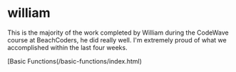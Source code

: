 # william

This is the majority of the work completed by William during the CodeWave course at BeachCoders, he did really well. I'm extremely proud of what we accomplished within the last four weeks. 

[Basic Functions(/basic-functions/index.html)
